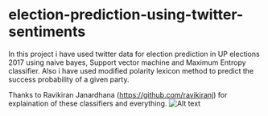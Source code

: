 election-prediction-using-twitter-sentiments
==========================

In this project i have used twitter data for election prediction in UP elections 2017 using naive bayes, Support vector machine and Maximum Entropy classifier.
Also i have used modified polarity lexicon method to predict the success probability of a given party. 

Thanks to Ravikiran Janardhana (https://github.com/ravikiranj) for explaination of these classifiers and everything.
![Alt text](https://github.com/pratigya10feb/ElectionPrediction/blob/master/website1.PNG?raw=true "Optional Title")
